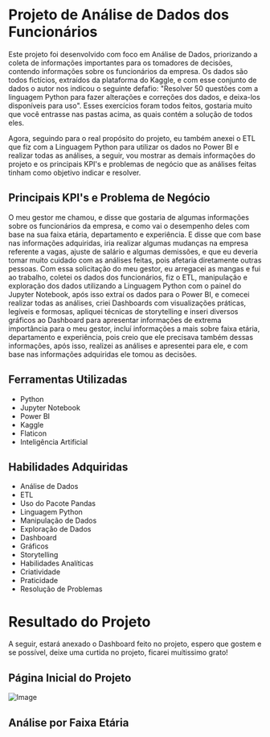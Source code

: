 # Projeto de Análise de Dados dos Funcionários

  Este projeto foi desenvolvido com foco em Análise de Dados, priorizando a coleta de informações importantes para os tomadores de decisões, contendo informações sobre os funcionários da empresa. Os dados são
todos fictícios, extraídos da plataforma do Kaggle, e com esse conjunto de dados o autor nos indicou o seguinte defafio: "Resolver 50 questões com a linguagem Python para fazer alterações e correções dos
dados, e deixa-los disponíveis para uso". Esses exercícios foram todos feitos, gostaria muito que você entrasse nas pastas acima, as quais contém a solução de todos eles.

  Agora, seguindo para o real propósito do projeto, eu também anexei o ETL que fiz com a Linguagem Python para utilizar os dados no Power BI e realizar todas as análises, a seguir, vou mostrar as demais informações
do projeto e os principais KPI's e problemas de negócio que as análises feitas tinham como objetivo indicar e resolver.

## Principais KPI's e Problema de Negócio

O meu gestor me chamou, e disse que gostaria de algumas informações sobre os funcionários da empresa, e como vai o desempenho deles com base na sua faixa etária, departamento e experiência. E disse que com base nas
informações adquiridas, iria realizar algumas mudanças na empresa referente a vagas, ajuste de salário e algumas demissões, e que eu deveria tomar muito cuidado com as análises feitas, pois afetaria diretamente
outras pessoas. Com essa solicitação do meu gestor, eu arregacei as mangas e fui ao trabalho, coletei os dados dos funcionários, fiz o ETL, manipulação e exploração dos dados utilizando a Linguagem Python com o
painel do Jupyter Notebook, após isso extraí os dados para o Power BI, e comecei realizar todas as análises, criei Dashboards com visualizações práticas, legíveis e formosas, apliquei técnicas de storytelling
e inseri diversos gráficos ao Dashboard para apresentar informações de extrema importância para o meu gestor, incluí informações a mais sobre faixa etária, departamento e experiência, pois creio que ele
precisava também dessas informações, após isso, realizei as análises e apresentei para ele, e com base nas informações adquiridas ele tomou as decisões.

## Ferramentas Utilizadas

- Python
- Jupyter Notebook
- Power BI
- Kaggle
- Flaticon
- Inteligência Artificial

## Habilidades Adquiridas

- Análise de Dados
- ETL
- Uso do Pacote Pandas
- Linguagem Python
- Manipulação de Dados
- Exploração de Dados
- Dashboard
- Gráficos
- Storytelling
- Habilidades Analíticas
- Criatividade
- Praticidade
- Resolução de Problemas

# Resultado do Projeto

A seguir, estará anexado o Dashboard feito no projeto, espero que gostem e se possível, deixe uma curtida no projeto, ficarei muítissimo grato!

## Página Inicial do Projeto

![Image](https://github.com/user-attachments/assets/c1eb231a-0353-4231-a981-410274e121ef)

## Análise por Faixa Etária

